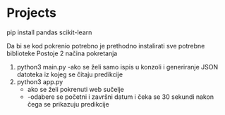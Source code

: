 # Projects

pip install pandas scikit-learn

Da bi se kod pokrenio potrebno je prethodno instalirati sve potrebne biblioteke
Postoje 2 načina pokretanja

1. python3 main.py
   -ako se želi samo ispis u konzoli i generiranje JSON datoteka iz kojeg se čitaju predikcije
2. python3 app.py
   - ako se želi pokrenuti web sučelje
   - -odabere se početni i završni datum i čeka se 30 sekundi nakon čega se prikazuju predikcije
   
